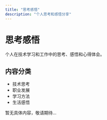 ```yaml
---
title: "思考感悟"
description: "个人思考和感悟分享"
---
```


# 思考感悟

个人在技术学习和工作中的思考、感悟和心得体会。

## 内容分类

- 技术思考
- 职业发展
- 学习方法
- 生活感悟

暂无具体内容，敬请期待...